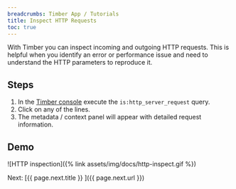 ```yaml
---
breadcrumbs: Timber App / Tutorials
title: Inspect HTTP Requests
toc: true
---
```


With Timber you can inspect incoming and outgoing HTTP requests. This is helpful when you identify
an error or performance issue and need to understand the HTTP parameters to reproduce it.


## Steps

1. In the [Timber console](https://app.timber.io) execute the `is:http_server_request` query.
2. Click on any of the lines.
3. The metadata / context panel will appear with detailed request information.


## Demo

![HTTP inspection]({% link assets/img/docs/http-inspect.gif %})


<div class="next">
  Next: [{{ page.next.title }} <i class="fa fa-arrow-circle-right" aria-hidden="true"></i>]({{ page.next.url }})
</div>